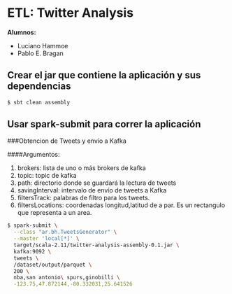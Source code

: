 # ETL: Twitter Analysis

<b>Alumnos:</b>
<ul><li>Luciano Hammoe</li><li>Pablo E. Bragan</li></ul>

## Crear el jar que contiene la aplicaci&oacute;n y sus dependencias
```bash
$ sbt clean assembly
```

## Usar spark-submit para correr la aplicaci&oacute;n

###Obtencion de Tweets y env&iacute;o a Kafka

####Argumentos:
<ol>
    <li>brokers: lista de uno o m&aacute;s brokers de kafka</li>
    <li>topic: topic de kafka</li>
    <li>path: directorio donde se guardar&aacute; la lectura de tweets</li>
    <li>savingInterval: intervalo de env&iacute;o de tweets a Kafka</li>
    <li>filtersTrack: palabras de filtro para los tweets.</li>
    <li>filtersLocations: coordenadas longitud,latitud de a par. Es un rectangulo que representa a un area.</li>
</ol>

```bash
$ spark-submit \
  --class "ar.bh.TweetsGenerator" \
  --master 'local[*]' \
  target/scala-2.11/twitter-analysis-assembly-0.1.jar \
  kafka:9092 \
  tweets \
  /dataset/output/parquet \
  200 \
  nba,san antonio\ spurs,ginobilli \
  -123.75,47.872144,-80.332031,25.641526
```
